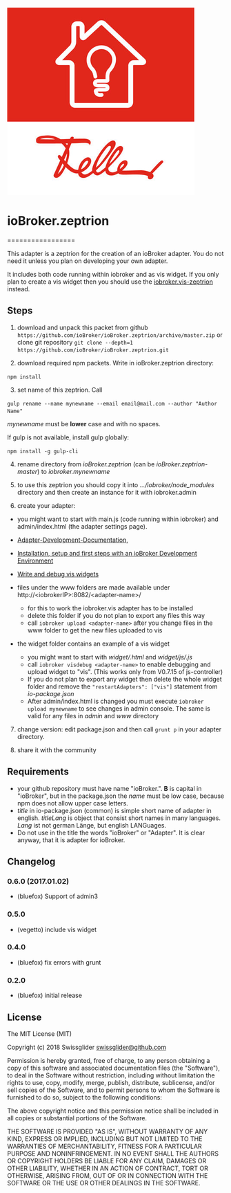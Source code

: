 ![Logo](admin/zeptrion.png)
# ioBroker.zeptrion
=================

This adapter is a zeptrion for the creation of an ioBroker adapter. You do not need it unless you plan on developing your own adapter.

It includes both code running within iobroker and as vis widget. If you only plan to create a vis widget then you should use the [iobroker.vis-zeptrion](https://github.com/ioBroker/ioBroker.vis-zeptrion) instead.

## Steps 
1. download and unpack this packet from github ```https://github.com/ioBroker/ioBroker.zeptrion/archive/master.zip```
  or clone git repository ```git clone --depth=1 https://github.com/ioBroker/ioBroker.zeptrion.git```

2. download required npm packets. Write in ioBroker.zeptrion directory:

  ```npm install```
  
3. set name of this zeptrion. Call
  
  ```gulp rename --name mynewname --email email@mail.com --author "Author Name"```
  
  *mynewname* must be **lower** case and with no spaces.

  If gulp is not available, install gulp globally:
  
  ```npm install -g gulp-cli```
 
4. rename directory from *ioBroker.zeptrion* (can be *ioBroker.zeptrion-master*) to *iobroker.mynewname*

5. to use this zeptrion you should copy it into *.../iobroker/node_modules* directory and then create an instance for it with iobroker.admin

6. create your adapter:

  * you might want to start with main.js (code running within iobroker) and admin/index.html (the adapter settings page).

  * [Adapter-Development-Documentation](https://github.com/ioBroker/ioBroker/wiki/Adapter-Development-Documentation),
  
  * [Installation, setup and first steps with an ioBroker Development Environment](https://github.com/ioBroker/ioBroker/wiki/Installation,-setup-and-first-steps-with-an-ioBroker-Development-Environment)
  
  * [Write and debug vis widgets](https://github.com/ioBroker/ioBroker/wiki/How-to-debug-vis-and-to-write-own-widget-set)
  
  * files under the www folders are made available under http://&lt;iobrokerIP&gt;:8082/&lt;adapter-name&gt;/
    * for this to work the iobroker.vis adapter has to be installed
    * delete this folder if you do not plan to export any files this way
    * call ```iobroker upload <adapter-name>``` after you change files in the www folder to get the new files uploaded to vis
  * the widget folder contains an example of a vis widget
    * you might want to start with *widget/<adapter-name>.html* and *widget/js/<adapter-name>.js*
    * call ```iobroker visdebug <adapter-name>``` to enable debugging and upload widget to "vis". (This works only from V0.7.15 of js-controller)
    * If you do not plan to export any widget then delete the whole widget folder and remove the ```"restartAdapters": ["vis"]``` statement from *io-package.json*
    * After admin/index.html is changed you must execute ```iobroker upload mynewname``` to see changes in admin console. The same is valid for any files in *admin* and *www* directory  

7. change version: edit package.json and then call ```grunt p``` in your adapter directory.
  
8. share it with the community

## Requirements
* your github repository must have name "ioBroker.<adaptername>". **B** is capital in "ioBroker", but in the package.json the *name* must be low case, because npm does not allow upper case letters.
* *title* in io-package.json (common) is simple short name of adapter in english. *titleLang* is object that consist short names in many languages. *Lang* ist not german Länge, but english LANGuages.
* Do not use in the title the words "ioBroker" or "Adapter". It is clear anyway, that it is adapter for ioBroker.   

## Changelog

### 0.6.0 (2017.01.02)
* (bluefox) Support of admin3

### 0.5.0
* (vegetto) include vis widget

### 0.4.0
* (bluefox) fix errors with grunt

### 0.2.0
* (bluefox) initial release

## License
The MIT License (MIT)

Copyright (c) 2018 Swissglider <swissglider@github.com>

Permission is hereby granted, free of charge, to any person obtaining a copy
of this software and associated documentation files (the "Software"), to deal
in the Software without restriction, including without limitation the rights
to use, copy, modify, merge, publish, distribute, sublicense, and/or sell
copies of the Software, and to permit persons to whom the Software is
furnished to do so, subject to the following conditions:

The above copyright notice and this permission notice shall be included in
all copies or substantial portions of the Software.

THE SOFTWARE IS PROVIDED "AS IS", WITHOUT WARRANTY OF ANY KIND, EXPRESS OR
IMPLIED, INCLUDING BUT NOT LIMITED TO THE WARRANTIES OF MERCHANTABILITY,
FITNESS FOR A PARTICULAR PURPOSE AND NONINFRINGEMENT. IN NO EVENT SHALL THE
AUTHORS OR COPYRIGHT HOLDERS BE LIABLE FOR ANY CLAIM, DAMAGES OR OTHER
LIABILITY, WHETHER IN AN ACTION OF CONTRACT, TORT OR OTHERWISE, ARISING FROM,
OUT OF OR IN CONNECTION WITH THE SOFTWARE OR THE USE OR OTHER DEALINGS IN
THE SOFTWARE.
